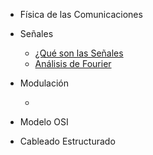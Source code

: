 - Física de las Comunicaciones

- Señales

    - [¿Qué son las Señales](./seniales/seniales.md)
    - [Análisis de Fourier](./seniales/analisis_fourier.md)
    
- Modulación
    
    - 

- Modelo OSI

- Cableado Estructurado